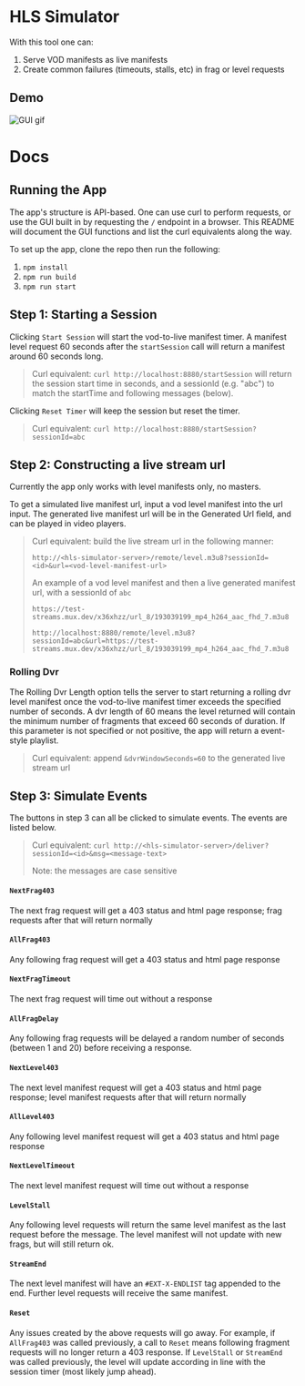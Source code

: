 # HLS Simulator

With this tool one can:
1. Serve VOD manifests as live manifests
1. Create common failures (timeouts, stalls, etc) in frag or level requests 

## Demo

![GUI gif](./demo.gif)

# Docs
## Running the App

The app's structure is API-based. One can use curl to perform requests, or use the GUI built in by requesting the `/` endpoint in a browser. This README will document the GUI functions and list the curl equivalents along the way.

To set up the app, clone the repo then run the following:

1. `npm install`
2. `npm run build`
3. `npm run start`

## Step 1: Starting a Session

Clicking `Start Session` will start the vod-to-live manifest timer. A manifest level request 60 seconds after the `startSession` call will return a manifest around 60 seconds long.

> Curl equivalent: `curl http://localhost:8880/startSession` will return the session start time in seconds, and a sessionId (e.g. "abc") to match the startTime and following messages (below).

Clicking `Reset Timer` will keep the session but reset the timer.

> Curl equivalent: `curl http://localhost:8880/startSession?sessionId=abc`


## Step 2: Constructing a live stream url

Currently the app only works with level manifests only, no masters. 

To get a simulated live manifest url, input a vod level manifest into the url input. The generated live manifest url will be in the Generated Url field, and can be played in video players.

> Curl equivalent: build the live stream url in the following manner:
>
> `http://<hls-simulator-server>/remote/level.m3u8?sessionId=<id>&url=<vod-level-manifest-url>`
> 
> An example of a vod level manifest and then a live generated manifest url, with a sessionId of `abc`
>
> `https://test-streams.mux.dev/x36xhzz/url_8/193039199_mp4_h264_aac_fhd_7.m3u8` 
>
> `http://localhost:8880/remote/level.m3u8?sessionId=abc&url=https://test-streams.mux.dev/x36xhzz/url_8/193039199_mp4_h264_aac_fhd_7.m3u8`


### Rolling Dvr

The Rolling Dvr Length option tells the server to start returning a rolling dvr level manifest once the vod-to-live manifest timer exceeds the specified number of seconds. A dvr length of 60 means the level returned will contain the minimum number of fragments that exceed 60 seconds of duration. If this parameter is not specified or not positive, the app will return a event-style playlist.

> Curl equivalent: append `&dvrWindowSeconds=60` to the generated live stream url

## Step 3: Simulate Events

The buttons in step 3 can all be clicked to simulate events. The events are listed below.


> Curl equivalent: `curl http://<hls-simulator-server>/deliver?sessionId=<id>&msg=<message-text>`
>
> Note: the messages are case sensitive

#### `NextFrag403`

The next frag request will get a 403 status and html page response; frag requests after that will return normally

#### `AllFrag403`

Any following frag request will get a 403 status and html page response

#### `NextFragTimeout`

The next frag request will time out without a response

#### `AllFragDelay`

Any following frag requests will be delayed a random number of seconds (between 1 and 20) before receiving a response.

#### `NextLevel403`

The next level manifest request will get a 403 status and html page response; level manifest requests after that will return normally

#### `AllLevel403`

Any following level manifest request will get a 403 status and html page response

#### `NextLevelTimeout`

The next level manifest request will time out without a response

#### `LevelStall`

Any following level requests will return the same level manifest as the last request before the message. The level manifest will not update with new frags, but will still return ok.

#### `StreamEnd`

The next level manifest will have an `#EXT-X-ENDLIST` tag appended to the end. Further level requests will receive the same manifest.

#### `Reset`

Any issues created by the above requests will go away. For example, if `AllFrag403` was called previously, a call to `Reset` means following fragment requests will no longer return a 403 response. If `LevelStall` or `StreamEnd` was called previously, the level will update according in line with the session timer (most likely jump ahead).
